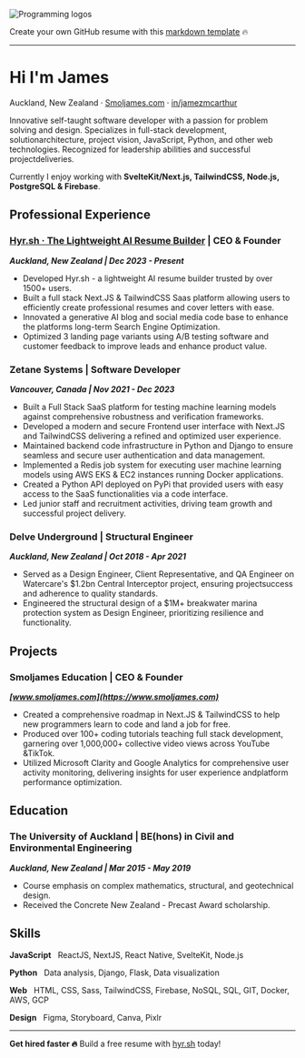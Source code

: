 ![Programming logos](https://raw.githubusercontent.com/jamezmca/learn-to-code/main/assets/logos.png)

Create your own GitHub resume with this [markdown template](https://github.com/jamezmca/github-resume) 🔥
___

# Hi I'm James 

Auckland, New Zealand · [Smoljames.com](https://www.smoljames.com) · [in/jamezmcarthur](https://www.linkedin.com/in/jamezmcarthur/)

Innovative self-taught software developer with a passion for problem solving and design. Specializes in full-stack development, solutionarchitecture, project vision, JavaScript, Python, and other web technologies. Recognized for leadership abilities and successful projectdeliveries.

Currently I enjoy working with **SvelteKit/Next.js, TailwindCSS, Node.js, PostgreSQL & Firebase**.

## Professional Experience

### [Hyr.sh · The Lightweight AI Resume Builder](https://www.hyr.sh) | CEO & Founder
***Auckland, New Zealand | Dec 2023 - Present***

* Developed Hyr.sh - a lightweight AI resume builder trusted by over 1500+ users.
* Built a full stack Next.JS & TailwindCSS Saas platform allowing users to efficiently create professional resumes and cover letters with ease.
* Innovated a generative AI blog and social media code base to enhance the platforms long-term Search Engine Optimization.
* Optimized 3 landing page variants using A/B testing software and customer feedback to improve leads and enhance product value.

### Zetane Systems | Software Developer
***Vancouver, Canada | Nov 2021 - Dec 2023***

* Built a Full Stack SaaS platform for testing machine learning models against comprehensive robustness and verification frameworks.
* Developed a modern and secure Frontend user interface with Next.JS and TailwindCSS delivering a refined and optimized user experience.
* Maintained backend code infrastructure in Python and Django to ensure seamless and secure user authentication and data management.
* Implemented a Redis job system for executing user machine learning models using AWS EKS & EC2 instances running Docker applications.
* Created a Python API deployed on PyPi that provided users with easy access to the SaaS functionalities via a code interface.
* Led junior staff and recruitment activities, driving team growth and successful project delivery.

### Delve Underground | Structural Engineer
***Auckland, New Zealand | Oct 2018 - Apr 2021***

* Served as a Design Engineer, Client Representative, and QA Engineer on Watercare's $1.2bn Central Interceptor project, ensuring projectsuccess and adherence to quality standards.
* Engineered the structural design of a $1M+ breakwater marina protection system as Design Engineer, prioritizing resilience and functionality.

## Projects

### Smoljames Education | CEO & Founder
***[www.smoljames.com](https://www.smoljames.com)***

* Created a comprehensive roadmap in Next.JS & TailwindCSS to help new programmers learn to code and land a job for free.
* Produced over 100+ coding tutorials teaching full stack development, garnering over 1,000,000+ collective video views across YouTube &TikTok.
* Utilized Microsoft Clarity and Google Analytics for comprehensive user activity monitoring, delivering insights for user experience andplatform performance optimization.

## Education

### The University of Auckland | BE(hons) in Civil and Environmental Engineering
***Auckland, New Zealand | Mar 2015 - May 2019***

* Course emphasis on complex mathematics, structural, and geotechnical design.
* Received the Concrete New Zealand - Precast Award scholarship.

## Skills

**JavaScript** &nbsp; ReactJS, NextJS, React Native, SvelteKit, Node.js

**Python** &nbsp; Data analysis, Django, Flask, Data visualization

**Web** &nbsp; HTML, CSS, Sass, TailwindCSS, Firebase, NoSQL, SQL, GIT, Docker, AWS, GCP

**Design** &nbsp; Figma, Storyboard, Canva, Pixlr

___

**Get hired faster 🔥** Build a free resume with [hyr.sh](https://www.hyr.sh) today! 



